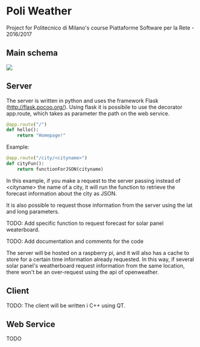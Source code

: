 # Poli Weather

Project for Politecnico di Milano's course Piattaforme Software per la Rete - 2016/2017


##  Main schema
![](http://i.imgur.com/kJozWxv.png)

##  Server

The server is written in python and uses the framework Flask (http://flask.pocoo.org/). Using flask it is possibile to use the decorator app.route, which takes as parameter the path on the web service.

```python
@app.route("/")
def hello():
    return "Homepage!"
```

Example:

```python
@app.route("/city/<cityname>")
def cityFun():
    return functionForJSON(cityname)
```
In this example, if you make a request to the server passing instead of \<cityname\> the name of a city, it will run the function to retrieve the forecast information about the city as JSON.

It is also possible to request those information from the server using the lat and long parameters.

TODO: Add specific function to request forecast for solar panel weaterboard. 

TODO: Add documentation and comments for the code 

The server will be hosted on a raspberry pi, and it will also has a cache to store for a certain time information already requested. In this way, if several solar panel's weatherboard request information from the same location, there won't be an over-request using the api of openweather. 

##  Client

TODO: The client will be written i C++ using QT.

##  Web Service

TODO
